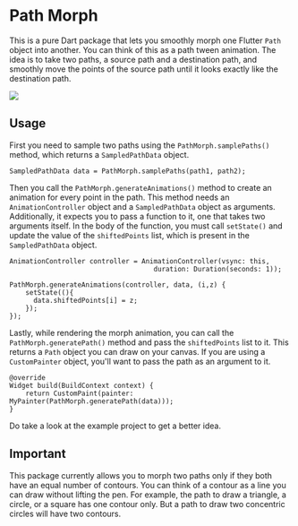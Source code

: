# Path Morph

This is a pure Dart package that lets you smoothly morph one Flutter `Path` object into another. You can think of this as a path tween animation. The idea is to take two paths, a source path and a destination path, and smoothly move the points of the source path until it looks exactly like the destination path.

![](https://raw.githubusercontent.com/hathibelagal-dev/path_morph_for_flutter/master/example.gif)

## Usage

First you need to sample two paths using the `PathMorph.samplePaths()` method, which returns a `SampledPathData` object.

```
SampledPathData data = PathMorph.samplePaths(path1, path2);
```

Then you call the `PathMorph.generateAnimations()` method to create an animation for every point in the path. This method needs an `AnimationController` object and a `SampledPathData` object as arguments. Additionally, it expects you to pass a function to it, one that takes two arguments itself. In the body of the function, you must call `setState()` and update the value of the `shiftedPoints` list, which is present in the `SampledPathData` object.

```
AnimationController controller = AnimationController(vsync: this,
                                    duration: Duration(seconds: 1));

PathMorph.generateAnimations(controller, data, (i,z) {
    setState((){
      data.shiftedPoints[i] = z;
    });
});
```

Lastly, while rendering the morph animation, you can call the `PathMorph.generatePath()` method and pass the `shiftedPoints` list to it. This returns a `Path` object you can draw on your canvas. If you are using a `CustomPainter` object, you'll want to pass the path as an argument to it.

```
@override
Widget build(BuildContext context) {
    return CustomPaint(painter: MyPainter(PathMorph.generatePath(data)));
}
```

Do take a look at the example project to get a better idea.

## Important

This package currently allows you to morph two paths only if they both have an equal number of contours. You can think of a contour as a line you can draw without lifting the pen. For example, the path to draw a triangle, a circle, or a square has one contour only. But a path to draw two concentric circles will have two contours.
